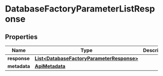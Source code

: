 

# DatabaseFactoryParameterListResponse


## Properties

Name | Type | Description | Notes
------------ | ------------- | ------------- | -------------
**response** | [**List&lt;DatabaseFactoryParameterResponse&gt;**](DatabaseFactoryParameterResponse.md) |  |  [optional]
**metadata** | [**ApiMetadata**](ApiMetadata.md) |  |  [optional]



